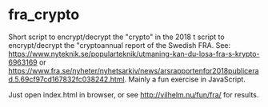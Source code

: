 # fra_crypto

Short script to encrypt/decrypt the "crypto" in the 2018 t script to encrypt/decrypt the "cryptoannual report of 
the Swedish FRA. See: https://www.nyteknik.se/popularteknik/utmaning-kan-du-losa-fra-s-krypto-6963169
or https://www.fra.se/nyheter/nyhetsarkiv/news/arsrapportenfor2018publicerad.5.69cf97cd167832fc038242.html. Mainly a fun exercise in JavaScript.


Just open index.html in browser, or see http://vilhelm.nu/fun/fra/ for results.
